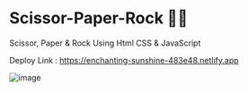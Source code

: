 # Scissor-Paper-Rock 🥳🥳
Scissor, Paper &amp; Rock Using Html CSS &amp; JavaScript

Deploy Link : https://enchanting-sunshine-483e48.netlify.app



![image](https://user-images.githubusercontent.com/81063456/161586312-1f5632d6-3853-47cf-8fd6-97b115b367fa.png)
